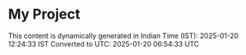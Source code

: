 # My Project

This content is dynamically generated in Indian Time (IST): 2025-01-20 12:24:33 IST
Converted to UTC: 2025-01-20 06:54:33 UTC
